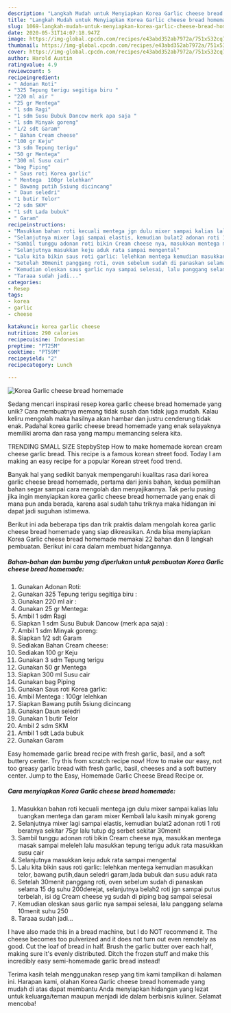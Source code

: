 ```yaml
---
description: "Langkah Mudah untuk Menyiapkan Korea Garlic cheese bread homemade yang Bisa Manjain Lidah"
title: "Langkah Mudah untuk Menyiapkan Korea Garlic cheese bread homemade yang Bisa Manjain Lidah"
slug: 1069-langkah-mudah-untuk-menyiapkan-korea-garlic-cheese-bread-homemade-yang-bisa-manjain-lidah
date: 2020-05-31T14:07:18.947Z
image: https://img-global.cpcdn.com/recipes/e43abd352ab7972a/751x532cq70/korea-garlic-cheese-bread-homemade-foto-resep-utama.jpg
thumbnail: https://img-global.cpcdn.com/recipes/e43abd352ab7972a/751x532cq70/korea-garlic-cheese-bread-homemade-foto-resep-utama.jpg
cover: https://img-global.cpcdn.com/recipes/e43abd352ab7972a/751x532cq70/korea-garlic-cheese-bread-homemade-foto-resep-utama.jpg
author: Harold Austin
ratingvalue: 4.9
reviewcount: 5
recipeingredient:
- " Adonan Roti"
- "325 Tepung terigu segitiga biru "
- "220 ml air "
- "25 gr Mentega"
- "1 sdm Ragi"
- "1 sdm Susu Bubuk Dancow merk apa saja "
- "1 sdm Minyak goreng"
- "1/2 sdt Garam"
- " Bahan Cream cheese"
- "100 gr Keju"
- "3 sdm Tepung terigu"
- "50 gr Mentega"
- "300 ml Susu cair"
- "bag Piping"
- " Saus roti Korea garlic"
- " Mentega  100gr lelehkan"
- " Bawang putih 5siung dicincang"
- " Daun seledri"
- "1 butir Telor"
- "2 sdm SKM"
- "1 sdt Lada bubuk"
- " Garam"
recipeinstructions:
- "Masukkan bahan roti kecuali mentega jgn dulu mixer sampai kalias lalu tuangkan mentega dan garam mixer Kembali lalu kasih minyak goreng"
- "Selanjutnya mixer lagi sampai elastis, kemudian bulat2 adonan roti 1 roti beratnya sekitar 75gr lalu tutup dg serbet sekitar 30menit"
- "Sambil tunggu adonan roti bikin Cream cheese nya, masukkan mentega masak sampai meleleh lalu masukkan tepung terigu aduk rata masukkan susu cair"
- "Selanjutnya masukkan keju aduk rata sampai mengental"
- "Lalu kita bikin saus roti garlic: lelehkan mentega kemudian masukkan telor, bawang putih,daun seledri garam,lada bubuk dan susu aduk rata"
- "Setelah 30menit panggang roti, oven sebelum sudah di panaskan selama 15 dg suhu 200derejat, selanjutnya belah2 roti jgn sampai putus terbelah, isi dg Cream cheese yg sudah di piping bag sampai selesai"
- "Kemudian oleskan saus garlic nya sampai selesai, lalu panggang selama 10menit suhu 250"
- "Taraaa sudah jadi..."
categories:
- Resep
tags:
- korea
- garlic
- cheese

katakunci: korea garlic cheese 
nutrition: 290 calories
recipecuisine: Indonesian
preptime: "PT25M"
cooktime: "PT59M"
recipeyield: "2"
recipecategory: Lunch

---
```



![Korea Garlic cheese bread homemade](https://img-global.cpcdn.com/recipes/e43abd352ab7972a/751x532cq70/korea-garlic-cheese-bread-homemade-foto-resep-utama.jpg)

Sedang mencari inspirasi resep korea garlic cheese bread homemade yang unik? Cara membuatnya memang tidak susah dan tidak juga mudah. Kalau keliru mengolah maka hasilnya akan hambar dan justru cenderung tidak enak. Padahal korea garlic cheese bread homemade yang enak selayaknya memiliki aroma dan rasa yang mampu memancing selera kita.

TRENDING SMALL SIZE StepbyStep How to make homemade korean cream cheese garlic bread. This recipe is a famous korean street food. Today I am making an easy recipe for a popular Korean street food trend.

Banyak hal yang sedikit banyak mempengaruhi kualitas rasa dari korea garlic cheese bread homemade, pertama dari jenis bahan, kedua pemilihan bahan segar sampai cara mengolah dan menyajikannya. Tak perlu pusing jika ingin menyiapkan korea garlic cheese bread homemade yang enak di mana pun anda berada, karena asal sudah tahu triknya maka hidangan ini dapat jadi suguhan istimewa.


Berikut ini ada beberapa tips dan trik praktis dalam mengolah korea garlic cheese bread homemade yang siap dikreasikan. Anda bisa menyiapkan Korea Garlic cheese bread homemade memakai 22 bahan dan 8 langkah pembuatan. Berikut ini cara dalam membuat hidangannya.

<!--inarticleads1-->

##### Bahan-bahan dan bumbu yang diperlukan untuk pembuatan Korea Garlic cheese bread homemade:

1. Gunakan  Adonan Roti:
1. Gunakan 325 Tepung terigu segitiga biru :
1. Gunakan 220 ml air :
1. Gunakan 25 gr Mentega:
1. Ambil 1 sdm Ragi
1. Siapkan 1 sdm Susu Bubuk Dancow (merk apa saja) :
1. Ambil 1 sdm Minyak goreng:
1. Siapkan 1/2 sdt Garam
1. Sediakan  Bahan Cream cheese:
1. Sediakan 100 gr Keju
1. Gunakan 3 sdm Tepung terigu
1. Gunakan 50 gr Mentega
1. Siapkan 300 ml Susu cair
1. Gunakan bag Piping
1. Gunakan  Saus roti Korea garlic:
1. Ambil  Mentega : 100gr lelehkan
1. Siapkan  Bawang putih 5siung dicincang
1. Gunakan  Daun seledri
1. Gunakan 1 butir Telor
1. Ambil 2 sdm SKM
1. Ambil 1 sdt Lada bubuk
1. Gunakan  Garam


Easy homemade garlic bread recipe with fresh garlic, basil, and a soft buttery center. Try this from scratch recipe now! How to make our easy, not too greasy garlic bread with fresh garlic, basil, cheeses and a soft buttery center. Jump to the Easy, Homemade Garlic Cheese Bread Recipe or. 

<!--inarticleads2-->

##### Cara menyiapkan Korea Garlic cheese bread homemade:

1. Masukkan bahan roti kecuali mentega jgn dulu mixer sampai kalias lalu tuangkan mentega dan garam mixer Kembali lalu kasih minyak goreng
1. Selanjutnya mixer lagi sampai elastis, kemudian bulat2 adonan roti 1 roti beratnya sekitar 75gr lalu tutup dg serbet sekitar 30menit
1. Sambil tunggu adonan roti bikin Cream cheese nya, masukkan mentega masak sampai meleleh lalu masukkan tepung terigu aduk rata masukkan susu cair
1. Selanjutnya masukkan keju aduk rata sampai mengental
1. Lalu kita bikin saus roti garlic: lelehkan mentega kemudian masukkan telor, bawang putih,daun seledri garam,lada bubuk dan susu aduk rata
1. Setelah 30menit panggang roti, oven sebelum sudah di panaskan selama 15 dg suhu 200derejat, selanjutnya belah2 roti jgn sampai putus terbelah, isi dg Cream cheese yg sudah di piping bag sampai selesai
1. Kemudian oleskan saus garlic nya sampai selesai, lalu panggang selama 10menit suhu 250
1. Taraaa sudah jadi...


I have also made this in a bread machine, but I do NOT recommend it. The cheese becomes too pulverized and it does not turn out even remotely as good. Cut the loaf of bread in half. Brush the garlic butter over each half, making sure it&#39;s evenly distributed. Ditch the frozen stuff and make this incredibly easy semi-homemade garlic bread instead! 

Terima kasih telah menggunakan resep yang tim kami tampilkan di halaman ini. Harapan kami, olahan Korea Garlic cheese bread homemade yang mudah di atas dapat membantu Anda menyiapkan hidangan yang lezat untuk keluarga/teman maupun menjadi ide dalam berbisnis kuliner. Selamat mencoba!
